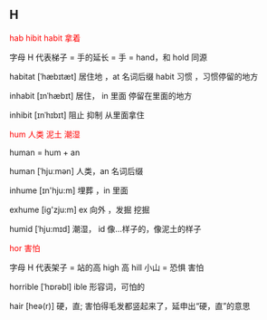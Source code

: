 ## H

<div style="color:red">
hab hibit habit 拿着    
</div>

字⺟ H 代表梯⼦ = ⼿的延⻓ = ⼿ = hand，和 hold 同源

habitat [ˈhæbɪtæt] 居住地 ，at 名词后缀 habit 习惯 ，习惯停留的地⽅

inhabit [ɪnˈhæbɪt] 居住， in ⾥⾯ 停留在⾥⾯的地⽅

inhibit [ɪnˈhɪbɪt] 阻⽌ 抑制 从⾥⾯拿住

<div style="color:red">
hum   ⼈类  泥⼟ 潮湿    
</div>

human = hum + an

human [ˈhjuːmən] ⼈类，an 名词后缀

inhume [ɪn'hju:m] 埋葬 ，in ⾥⾯

exhume [ig'zju:m] ex 向外 ，发掘 挖掘

humid [ˈhju:mɪd] 潮湿， id 像…样⼦的，像泥⼟的样⼦

<div style="color:red">
hor 害怕
</div>

字母 H 代表架子 = 站的高 high 高 hill 小山 = 恐惧 害怕

horrible [ˈhɒrəbl] ible 形容词，可怕的

hair [heə(r)] 硬，直; 害怕得毛发都竖起来了，延申出“硬，直”的意思
